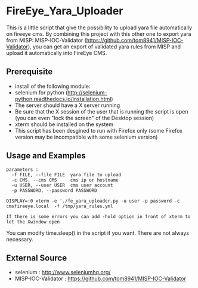 # FireEye_Yara_Uploader

This is a little script that give the possibility to upload yara file automatically on fireeye cms.
By combining this project with this other one to export yara from MISP: MISP-IOC-Validator (https://github.com/tom8941/MISP-IOC-Validator),
you can get an export of validated yara rules from MISP and upload it automatically into FireEye CMS.

## Prerequisite

- install of the following module:
 - selenium for python (http://selenium-python.readthedocs.io/installation.html)
- The server should have a X server running
- Be sure that the X session of the user that is running the script is open (you can even "lock the screen" of the Desktop session)
- xterm should be installed on the system
- This script has been desgined to run with Firefox only (some Firefox version may be incompatible with some selenium version)

## Usage and Examples

```
parameters : 
  -f FILE, --file FILE  yara file to upload
  -c CMS, --cms CMS     cms ip or hostname
  -u USER, --user USER  cms user account
  -p PASSWORD, --password PASSWORD

DISPLAY=:0 xterm -e './fe_yara_uploader.py -u user -p password -c cmsfireeye.local  -f /tmp/yara_rules.yml

If there is some errors you can add -hold option in front of xterm to let the Xwindow open
```

You can modify time.sleep() in the script if you want. There are not always necessary.

## External Source
 
- selenium : http://www.seleniumhq.org/
- MISP-IOC-Validator : https://github.com/tom8941/MISP-IOC-Validator
